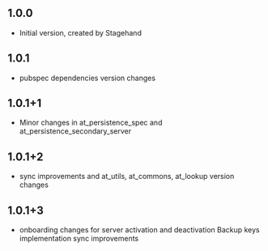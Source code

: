 ## 1.0.0
- Initial version, created by Stagehand
## 1.0.1
- pubspec dependencies version changes
## 1.0.1+1
- Minor changes in at_persistence_spec and at_persistence_secondary_server
## 1.0.1+2
- sync improvements and at_utils, at_commons, at_lookup version changes
## 1.0.1+3
- onboarding changes for server activation and deactivation
  Backup keys implementation
  sync improvements
